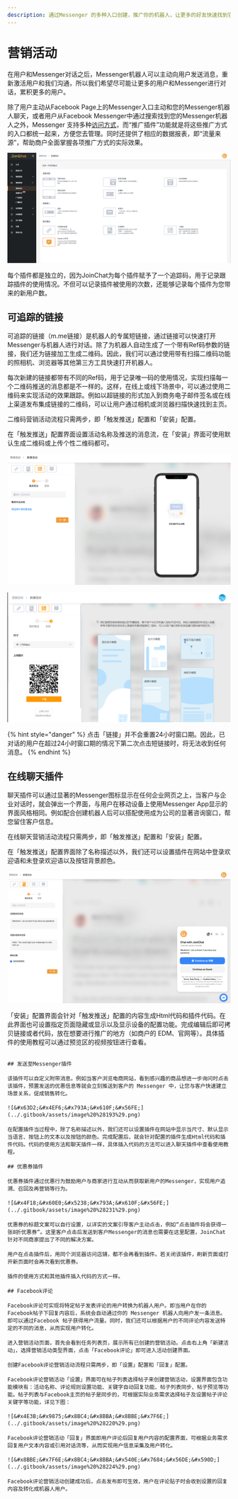 ```yaml
---
description: 通过Messenger 的多种入口创建，推广你的机器人，让更多的好友快速找到它。
---
```


# 营销活动

在用户和Messenger对话之后，Messenger机器人可以主动向用户发送消息，重新激活用户和我们沟通，所以我们希望尽可能让更多的用户和Messenger进行对话，累积更多的用户。

除了用户主动从Facebook Page上的Messenger入口主动和您的Messenger机器人聊天，或者用户从Facebook Messenger中通过搜索找到您的Messenger机器人之外，Messenger 支持多种[访问方式](../ru-men-jie-shao.md#fang-wen-messenger-ji-qi-ren-fang-shi)，而“推广插件”功能就是将这些推广方式的入口都统一起来，方便您去管理。同时还提供了相应的数据报表，即“流量来源”，帮助商户全面掌握各项推广方式的实际效果。

![&#x591A;&#x79CD;&#x8425;&#x9500;&#x5DE5;&#x5177;](../.gitbook/assets/image%20%28215%29.png)

每个插件都是独立的，因为JoinChat为每个插件赋予了一个追踪码，用于记录跟踪插件的使用情况。不但可以记录插件被使用的次数，还能够记录每个插件为您带来的新用户数。

## 可追踪的链接

可追踪的链接（m.me链接）是机器人的专属短链接，通过链接可以快速打开Messenger与机器人进行对话。除了为机器人自动生成了一个带有Ref码参数的链接，我们还为链接加工生成二维码。因此，我们可以通过使用带有扫描二维码功能的照相机、浏览器等其他第三方工具快速打开机器人。

每次新建的链接都带有不同的Ref码，用于记录唯一码的使用情况，实现扫描每一个二维码推送的消息都是不一样的。这样，在线上或线下场景中，可以通过使用二维码来实现活动的效果跟踪。例如以超链接的形式加入到商务电子邮件签名或在线上渠道发布集成链接的二维码，可以让用户通过相机或浏览器扫描快速找到主页。

二维码营销活动流程只需两步，即「触发推送」配置和「安装」配置。

在「触发推送」配置界面设置活动名称及推送的消息流，在「安装」界面可使用默认生成二维码或上传个性二维码都可。

![&#x65B0;&#x5EFA;&#x4E8C;&#x7EF4;&#x7801;](../.gitbook/assets/image%20%28205%29.png)

![&#x751F;&#x6210;&#x4E8C;&#x7EF4;&#x7801;](../.gitbook/assets/er-wei-ma-ying-xiao-huo-dong-di-er-bu-.png)

{% hint style="danger" %}
点击「链接」并不会重置24小时窗口期。因此，已对话的用户在超过24小时窗口期的情况下第二次点击短链接时，将无法收到任何消息。
{% endhint %}

## 在线聊天插件

聊天插件可以通过显著的Messenger图标显示在任何企业网页之上，当客户与企业对话时，就会弹出一个界面，与用户在移动设备上使用Messenger App显示的界面风格相同。例如配合创建机器人后可以搭配使用成为公司的显著咨询窗口，帮您留住客户信息。

在线聊天营销活动流程只需两步，即「触发推送」配置和「安装」配置。

在「触发推送」配置界面除了名称描述以外，我们还可以设置插件在网站中登录欢迎语和未登录欢迎语以及按钮背景颜色。

![](../.gitbook/assets/image%20%28210%29.png)

「安装」配置界面会针对「触发推送」配置的内容生成Html代码和插件代码。在此界面也可设置指定页面隐藏或显示以及显示设备的配置功能。完成编辑后即可拷贝链接或者代码，放在想要进行推广的地方（如商户的 EDM、官网等）。具体插件的使用教程可以通过预览区的视频按钮进行查看。

~~~~

## 发送至Messenger插件

该插件可以自定义附带消息。例如当客户浏览电商网站，看到感兴趣的商品想进一步询问时点击该插件，预置发送的优惠信息等就会立刻推送到客户的 Messenger 中，让您与客户快速建立场景关系，促成销售转化。

![&#x63D2;&#x4EF6;&#x793A;&#x610F;&#x56FE;](../.gitbook/assets/image%20%28193%29.png)

在配置插件当过程中，除了名称描述以外，我们还可以设置插件在网站中显示当尺寸、默认显示当语言、按钮上的文本以及按钮的颜色。完成配置后，就会针对配置的插件生成Html代码和插件代码。代码的使用方法和聊天插件一样，具体插入代码的方法可以进入聊天插件中查看使用教程。

## 优惠券插件

优惠券插件通过优惠行为鼓励用户与商家进行互动从而获取新用户的Messenger，实现用户追溯、召回及再营销等行为。

![&#x4F18;&#x60E0;&#x5238;&#x793A;&#x610F;&#x56FE;](../.gitbook/assets/image%20%28231%29.png)

优惠券的标题文案可以自行设置，以详实的文案引导客户主动点击，例如“点击插件将会获得一张8折优惠券“。这里客户点击后发送到客户Messenger的消息也需要在这里配置，JoinChat针对不同商家提出了不同的解决方案。

用户在点击插件后，用同个浏览器访问店铺，都不会再看到插件。若关闭该插件，刷新页面或打开新页面时会再次看到优惠券。

插件的使用方式和其他插件插入代码的方式一样。

## Facebook评论

Facebook评论可实现将特定帖子发表评论的用户转换为机器人用户。即当用户在你的Facebook帖子下回复内容后，系统会自动通过你的 Messenger 机器人向用户发一条消息。即可以通过Facebook 帖子获得用户流量。同时，我们还可以根据用户的不同评论内容发送特定的不同的消息，从而实现用户转化。

进入营销活动页面，首先会看到任务列表页，展示所有已创建的营销活动。点击右上角「新建活动」，选择营销活动类型界面，点击「Facebook评论」即可进入活动创建界面。

创建Facebook评论营销活动流程只需两步，即「设置」配置和「回复」配置。

Facebook评论营销活动「设置」界面可在帖子列表选择帖子来创建营销活动，设置界面包含功能模块有：活动名称、评论规则设置功能、关键字自动回复功能、帖子列表同步、帖子预览等功能。帖子列表与Facebook主页的帖子是同步的，可根据实际业务需求选择帖子及设置帖子评论关键字等功能，详见下图：

![&#x4E3B;&#x9875;&#x8BC4;&#x8BBA;&#x8BBE;&#x7F6E;](../.gitbook/assets/image%20%28220%29.png)

Facebook评论营销活动「回复」界面即用户评论后回复用户内容的配置界面，可根据业务需求回复用户文本内容或引用对话流等，从而实现用户信息采集及用户转化。

![&#x8BBE;&#x7F6E;&#x8BC4;&#x8BBA;&#x540E;&#x7684;&#x56DE;&#x590D;](../.gitbook/assets/image%20%28224%29.png)

Facebook评论营销活动创建成功后，点击发布即可生效，用户在评论贴子时会收到设置的回复内容及转化成机器人用户。

